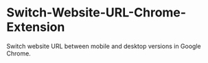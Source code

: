 # Switch-Website-URL-Chrome-Extension
Switch website URL between mobile and desktop versions in Google Chrome.
